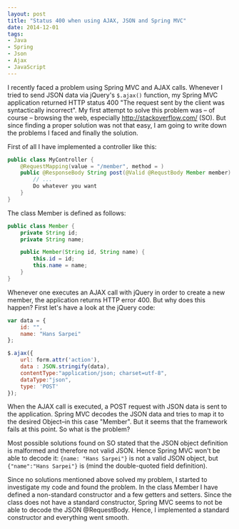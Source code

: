 ```yaml
---
layout: post
title: "Status 400 when using AJAX, JSON and Spring MVC"
date: 2014-12-01
tags: 
- Java
- Spring
- Json
- Ajax
- JavaScript
---
```

I recently faced a problem using Spring MVC and AJAX calls.
Whenever I tried to send JSON data via jQuery's `$.ajax()` function, my Spring MVC application returned HTTP status 400 "The request sent by the client was syntactically incorrect".
My first attempt to solve this problem was – of course – browsing the web, especially http://stackoverflow.com/ (SO).
But since finding a proper solution was not that easy, I am going to write down the problems I faced and finally the solution.

<!--more-->

First of all I have implemented a controller like this:

~~~java
public class MyController {
    @RequestMapping(value = "/member", method = )
    public @ResponseBody String post(@Valid @RequstBody Member member) {
        // ...
        Do whatever you want
    }
}
~~~

The class Member is defined as follows:

~~~java
public class Member {
    private String id;
    private String name;

    public Member(String id, String name) {
        this.id = id;
        this.name = name;
    }
}
~~~

Whenever one executes an AJAX call with jQuery in order to create a new member, the application returns HTTP error 400.
But why does this happen? First let's have a look at the jQuery code:

~~~javascript
var data = {
    id: "",
    name: "Hans Sarpei"
};

$.ajax({
    url: form.attr('action'),
    data : JSON.stringify(data),
    contentType:"application/json; charset=utf-8",
    dataType:"json",
    type: 'POST'
});
~~~

When the AJAX call is executed, a POST request with JSON data is sent to the application.
Spring MVC decodes the JSON data and tries to map it to the desired Object–in this case "Member".
But it seems that the framework fails at this point.
So what is the problem?

Most possible solutions found on SO stated that the JSON object definition is malformed and therefore not valid JSON.
Hence Spring MVC won't be able to decode it: <code>{name: "Hans Sarpei"}</code> is not a valid JSON object, but <code>{"name":"Hans Sarpei"}</code> is (mind the double-quoted field definition).

Since no solutions mentioned above solved my problem, I started to investigate my code and found the problem.
In the class Member I have defined a non-standard constructor and a few getters and setters.
Since the class does not have a standard constructor, Spring MVC seems to not be able to decode the JSON @RequestBody.
Hence, I implemented a standard constructor and everything went smooth.

